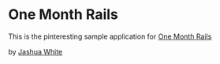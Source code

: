 One Month Rails
===============

This is the pinteresting sample application for [One Month Rails](http://onemonthrails.com)

by [Jashua White](http://www.jashuawhite.com)